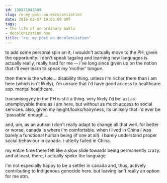 ```yaml
---
id: 138871943389
slug: re-my-post-on-decolonization
date: 2016-02-07 19:03:09 GMT
tags:
- the life of an ordinary bakla
- decolonization nao
title: 're: my post on decolonization'
---
```

to add some personal spin on it, i wouldn't actually move to the PH, given the opportunity. i don't speak tagalog and learning new languages is actually really, really hard for me -- i've long since given up on the notion that i'll ever learn to speak my 'mother' tongue.

then there is the whole... disability thing. unless i'm richer there than i am here (which isn't likely), i'm unsure that i'd have good access to healthcare. esp. mental healthcare.

transmisogyny in the PH is still a thing. very likely i'd be just as unemployable there as i am here, but without as much access to social services. also, given my height/looks/hairyness, its unlikely that i'd ever be 'passable' enough.... 

and, um, as an autism i don't really adapt to change all that well. for better or worse, canada is where i'm comfortable. when i lived in China i was barely a functional human being (if one at all). i barely understand proper social behaviour in canada. i utterly failed in China. 

my entire time there felt like a slow slide towards being permanently crazy. and at least, there, i actually spoke the language. 

i'm not especially happy to be a settler in canada and, thus, actively contributing to Indigenous genocide here. but leaving isn't really an option for me atm. 